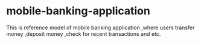 # mobile-banking-application
This is reference model of mobile  banking application ,where users transfer money ,deposit money ,check for recent transactions and etc.
